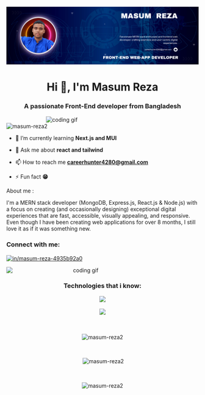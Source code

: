 ![logo](https://github.com/Masum-Reza2/Masum-Reza2/blob/main/githubBanner.png)

<h1 align="center">Hi 👋, I'm Masum Reza</h1>
<h3 align="center">A passionate Front-End developer from Bangladesh</h3>

<img align="right" alt="coding gif" width="400" src="https://i.pinimg.com/originals/81/17/8b/81178b47a8598f0c81c4799f2cdd4057.gif">

<p align="left"> <img src="https://komarev.com/ghpvc/?username=masum-reza2&label=Profile%20views&color=0e75b6&style=flat" alt="masum-reza2" /> </p>

- 🌱 I’m currently learning **Next.js and MUI**

- 💬 Ask me about **react and tailwind**

- 📫 How to reach me **careerhunter4280@gmail.com**

- ⚡ Fun fact **😁**

<p>About me : </p>
<p>I'm a MERN stack developer (MongoDB, Express.js, React.js & Node.js) with a focus on creating (and occasionally designing) exceptional digital experiences that are fast, accessible, visually appealing, and responsive. Even though I have been creating web applications for over 8 months, I still love it as if it was something new.</p>

<h3 align="left">Connect with me:</h3>
<p align="left">
<a href="https://linkedin.com/in/in/masum-reza-4935b92a0" target="blank"><img align="center" src="https://raw.githubusercontent.com/rahuldkjain/github-profile-readme-generator/master/src/images/icons/Social/linked-in-alt.svg" alt="in/masum-reza-4935b92a0" height="30" width="40" /></a>
</p>

<div align="center">
<img align="left" alt="coding gif" width="400" src="https://i.pinimg.com/originals/8b/35/fe/8b35fef55fba1a201c9c7a11d3ec3d64.gif">
</div>

<br>
<h3 align="center">Technologies that i know:</h3>
<p align="center">
  <a href="https://skillicons.dev">
    <img src="https://skillicons.dev/icons?i=js,react,tailwind,bootstrap" />
  </a>
</p>
<p align="center">
  <a href="https://skillicons.dev">
    <img src="https://skillicons.dev/icons?i=html,css,git,github" />
  </a>
</p>

<br>

<div align="center">
<p><img align="center" src="https://github-readme-streak-stats.herokuapp.com/?user=masum-reza2&" alt="masum-reza2" /></p>

<br>

<p>&nbsp;<img align="center" src="https://github-readme-stats.vercel.app/api?username=masum-reza2&show_icons=true&locale=en" alt="masum-reza2" /></p>

<br>

<p><img align="center" src="https://github-readme-stats.vercel.app/api/top-langs?username=masum-reza2&show_icons=true&locale=en&layout=compact" alt="masum-reza2" /></p>
<br>
</div>
